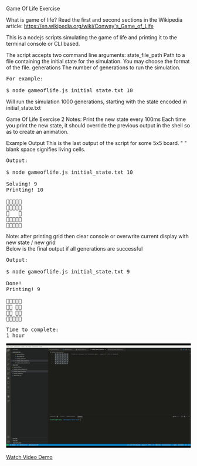 Game Of Life Exercise

What is game of life?
Read the first and second sections in the Wikipedia article:
https://en.wikipedia.org/wiki/Conway's_Game_of_Life

This is a nodejs scripts simulating the game of life and
printing it to the terminal console or CLI based.

The script accepts two command line arguments:
state_file_path
Path to a file containing the initial state for the simulation. You may choose
the format of the file.
generations
The number of generations to run the simulation.
<pre>
For example:

$ node gameoflife.js initial_state.txt 10
</pre>

Will run the simulation 1000 generations, starting with the state encoded in
initial_state.txt

Game Of Life Exercise 2
Notes:
Print the new state every 100ms
Each time you print the new state, it should override the previous output in
the shell so as to create an animation.

Example Output
This is the last output of the script for some 5x5 board. " " blank space signifies living cells.
<pre>
Output:

$ node gameoflife.js initial_state.txt 10

Solving! 9
Printing! 10



   


</pre>
Note: after printing grid then clear console or overwrite current display with new state / new grid <br />
Below is the final output if all generations are successful
<pre>
Output:

$ node gameoflife.js initial_state.txt 9

Done!
Printing! 9


 
 

</pre>

<pre>
Time to complete:
1 hour
</pre>

<img src="https://github.com/fdc1010/gameoflife-nodejs/blob/master/gameoflife.gif" width="2400px" />

[Watch Video Demo](http://www.youtube.com/watch?v=zJiMsQc7ULY)
